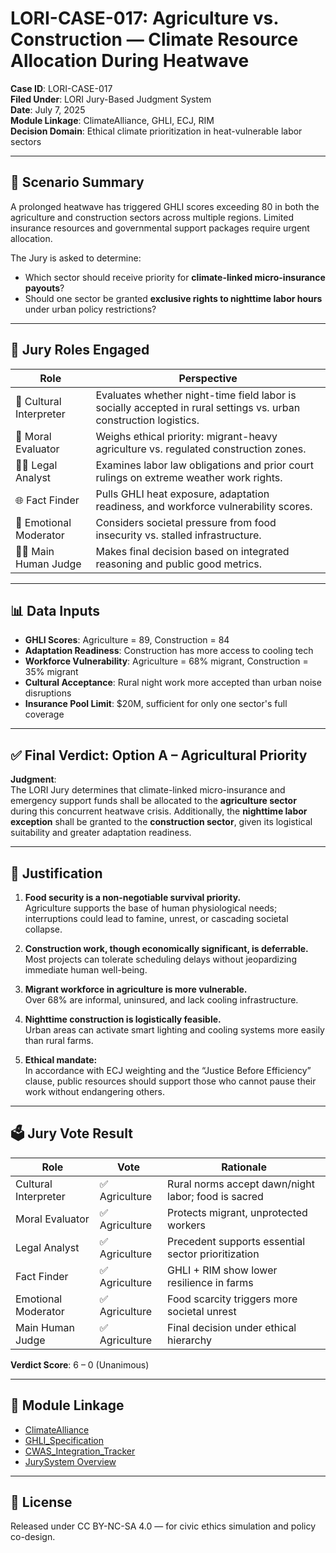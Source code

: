 # LORI-CASE-017: Agriculture vs. Construction — Climate Resource Allocation During Heatwave

**Case ID**: LORI-CASE-017  
**Filed Under**: LORI Jury-Based Judgment System  
**Date**: July 7, 2025  
**Module Linkage**: ClimateAlliance, GHLI, ECJ, RIM  
**Decision Domain**: Ethical climate prioritization in heat-vulnerable labor sectors

---

## 🧭 Scenario Summary

A prolonged heatwave has triggered GHLI scores exceeding 80 in both the agriculture and construction sectors across multiple regions. Limited insurance resources and governmental support packages require urgent allocation.

The Jury is asked to determine:
- Which sector should receive priority for **climate-linked micro-insurance payouts**?
- Should one sector be granted **exclusive rights to nighttime labor hours** under urban policy restrictions?

---

## 🧠 Jury Roles Engaged

| Role | Perspective |
|------|-------------|
| 🧬 Cultural Interpreter | Evaluates whether night-time field labor is socially accepted in rural settings vs. urban construction logistics. |
| 🤖 Moral Evaluator | Weighs ethical priority: migrant-heavy agriculture vs. regulated construction zones. |
| 🧑‍⚖️ Legal Analyst | Examines labor law obligations and prior court rulings on extreme weather work rights. |
| 🌐 Fact Finder | Pulls GHLI heat exposure, adaptation readiness, and workforce vulnerability scores. |
| 🔁 Emotional Moderator | Considers societal pressure from food insecurity vs. stalled infrastructure. |
| 👩‍⚖️ Main Human Judge | Makes final decision based on integrated reasoning and public good metrics. |

---

## 📊 Data Inputs

- **GHLI Scores**: Agriculture = 89, Construction = 84  
- **Adaptation Readiness**: Construction has more access to cooling tech  
- **Workforce Vulnerability**: Agriculture = 68% migrant, Construction = 35% migrant  
- **Cultural Acceptance**: Rural night work more accepted than urban noise disruptions  
- **Insurance Pool Limit**: $20M, sufficient for only one sector's full coverage

---

## ✅ Final Verdict: Option A – Agricultural Priority

**Judgment**:  
The LORI Jury determines that climate-linked micro-insurance and emergency support funds shall be allocated to the **agriculture sector** during this concurrent heatwave crisis. Additionally, the **nighttime labor exception** shall be granted to the **construction sector**, given its logistical suitability and greater adaptation readiness.

---

## 🎯 Justification

1. **Food security is a non-negotiable survival priority.**  
   Agriculture supports the base of human physiological needs; interruptions could lead to famine, unrest, or cascading societal collapse.

2. **Construction work, though economically significant, is deferrable.**  
   Most projects can tolerate scheduling delays without jeopardizing immediate human well-being.

3. **Migrant workforce in agriculture is more vulnerable.**  
   Over 68% are informal, uninsured, and lack cooling infrastructure.

4. **Nighttime construction is logistically feasible.**  
   Urban areas can activate smart lighting and cooling systems more easily than rural farms.

5. **Ethical mandate:**  
   In accordance with ECJ weighting and the “Justice Before Efficiency” clause, public resources should support those who cannot pause their work without endangering others.

---

## 🗳️ Jury Vote Result

| Role | Vote | Rationale |
|------|------|-----------|
| Cultural Interpreter | ✅ Agriculture | Rural norms accept dawn/night labor; food is sacred |
| Moral Evaluator | ✅ Agriculture | Protects migrant, unprotected workers |
| Legal Analyst | ✅ Agriculture | Precedent supports essential sector prioritization |
| Fact Finder | ✅ Agriculture | GHLI + RIM show lower resilience in farms |
| Emotional Moderator | ✅ Agriculture | Food scarcity triggers more societal unrest |
| Main Human Judge | ✅ Agriculture | Final decision under ethical hierarchy |

**Verdict Score**: 6 – 0 (Unanimous)

---

## 🔗 Module Linkage

- [ClimateAlliance](../modules/ClimateAlliance/README.md)
- [GHLI_Specification](../modules/ClimateAlliance/GHLI_Specification.md)
- [CWAS_Integration_Tracker](../modules/ClimateAlliance/CWAS_Integration_Tracker.md)
- [JurySystem Overview](../cases/LORI_JurySystem.md)

---

## 📜 License

Released under CC BY-NC-SA 4.0 — for civic ethics simulation and policy co-design.
